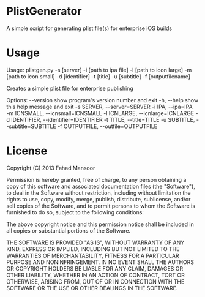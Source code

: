 PlistGenerator
==============

A simple script for generating plist file(s)  for enterprise iOS builds 


Usage
====
Usage: plistgen.py -s [server] -i [path to ipa file] -l [path to icon large] -m [path to icon small] -d [identifier] -t [title] -u [subtitle] -f [outputfilename] 

Creates a simple plist file for enterprise publishing

Options:
  --version             show program's version number and exit
  -h, --help            show this help message and exit
  -s SERVER, --server=SERVER
  -i IPA, --ipa=IPA     
  -m ICNSMALL, --icnsmall=ICNSMALL
  -l ICNLARGE, --icnlarge=ICNLARGE
  -d IDENTIFIER, --identifier=IDENTIFIER
  -t TITLE, --title=TITLE
  -u SUBTITLE, --subtitle=SUBTITLE
  -f OUTPUTFILE, --outfile=OUTPUTFILE


License
======
Copyright (C) 2013 Fahad Mansoor


Permission is hereby granted, free of charge, to any person obtaining a copy of this software and associated documentation files (the "Software"), to deal in the Software without restriction, including without limitation the rights to use, copy, modify, merge, publish, distribute, sublicense, and/or sell copies of the Software, and to permit persons to whom the Software is furnished to do so, subject to the following conditions:

The above copyright notice and this permission notice shall be included in all copies or substantial portions of the Software.

THE SOFTWARE IS PROVIDED "AS IS", WITHOUT WARRANTY OF ANY KIND, EXPRESS OR IMPLIED, INCLUDING BUT NOT LIMITED TO THE WARRANTIES OF MERCHANTABILITY, FITNESS FOR A PARTICULAR PURPOSE AND NONINFRINGEMENT. IN NO EVENT SHALL THE AUTHORS OR COPYRIGHT HOLDERS BE LIABLE FOR ANY CLAIM, DAMAGES OR OTHER LIABILITY, WHETHER IN AN ACTION OF CONTRACT, TORT OR OTHERWISE, ARISING FROM, OUT OF OR IN CONNECTION WITH THE SOFTWARE OR THE USE OR OTHER DEALINGS IN THE SOFTWARE.



